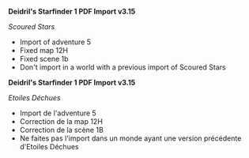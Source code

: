 **Deidril's Starfinder 1 PDF Import v3.15**

*Scoured Stars*
- Import of adventure 5
- Fixed map 12H
- Fixed scene 1b
- Don't import in a world with a previous import of Scoured Stars

**Deidril's Starfinder 1 PDF Import v3.15**

*Etoiles Déchues*
- Import de l'adventure 5
- Correction de la map 12H
- Correction de la scène 1B
- Ne faites pas l'import dans un monde ayant une version précédente d'Etoiles Déchues

